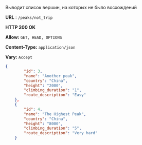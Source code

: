 Выводит список вершин, на которых не было восхождений

**URL** : `/peaks/not_trip`

**HTTP 200 OK**

**Allow:** `GET, HEAD, OPTIONS`

**Content-Type:** `application/json`

**Vary:** `Accept`

```json
{
        "id": 3,
        "name": "Another peak",
        "country": "China",
        "height": "2000",
        "climbing_duration": "1",
        "route_description": "Easy"
    },
    {
        "id": 4,
        "name": "The Highest Peak",
        "country": "China",
        "height": "8000",
        "climbing_duration": "5",
        "route_description": "Very hard"
    }
```